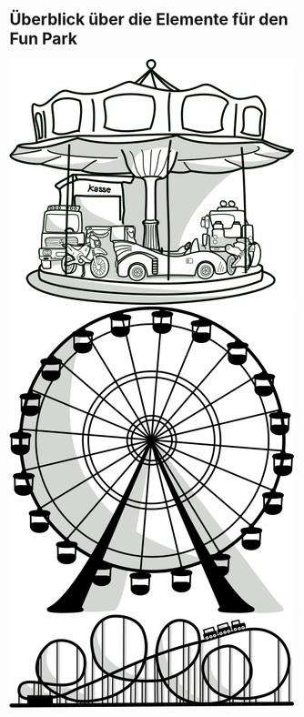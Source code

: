 # Überblick über die Elemente für den Fun Park

![carousel {: width=20px}][carousel]
![observationwheel {: width=20px}][observationwheel]
![rollercoaster {: width=20px}][rollercoaster]


[carousel]: https://github.com/mo-schubert/storytellingbox/blob/master/FunPark/Carousel.png "Fun Park - Carousel"

[observationwheel]: https://github.com/mo-schubert/storytellingbox/blob/master/FunPark/ObservationWheel.png "Fun Park - Observation Wheel"

[rollercoaster]: https://github.com/mo-schubert/storytellingbox/blob/master/FunPark/RollerCoaster.png

